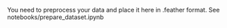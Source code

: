 You need to preprocess your data and place it here in .feather format. See notebooks/prepare_dataset.ipynb
